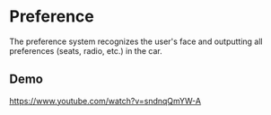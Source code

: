 # Preference
The preference system recognizes the user's face and outputting all preferences (seats, radio, etc.) in the car.

## Demo
https://www.youtube.com/watch?v=sndnqQmYW-A





